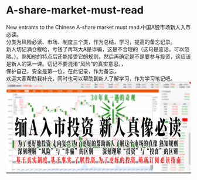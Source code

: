 # A-share-market-must-read
New entrants to the Chinese A-share market must read.中国A股市场新人入市必读。  <Br/>分类为风险必读、市场、制度三个类，作为总结，学习，提高的备忘记录。<Br/>新人切记满仓梭哈，亏钱了再骂大A是诈骗，这是不合理的（这句是废话，可以忽略。）。熟知他的特点后还能接受它的规则，然后再确定是不是要参与投资，这应该是新人的第一课。切记不要混淆“风险”的真实意思。，<Br/>保护自己，安全是第一位，在此记录，作为备忘，<Br/>欢迎大家帮助我补充，同时也可以帮助到新人了解学习，作为学习笔记吧。  
![image](https://github.com/anbeibei/Chinese-A-share-market-must-read/blob/main/%E9%A6%96%E5%9B%BE%E6%B5%B7%E6%8A%A5.jpg)
